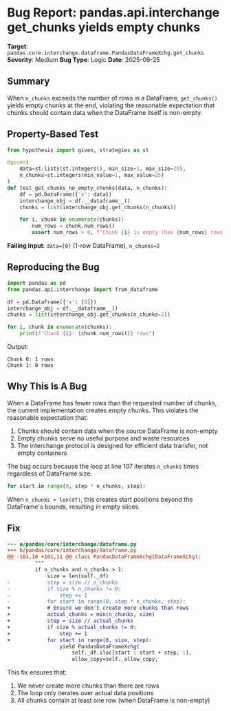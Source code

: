 # Bug Report: pandas.api.interchange get_chunks yields empty chunks

**Target**: `pandas.core.interchange.dataframe.PandasDataFrameXchg.get_chunks`
**Severity**: Medium
**Bug Type**: Logic
**Date**: 2025-09-25

## Summary

When `n_chunks` exceeds the number of rows in a DataFrame, `get_chunks()` yields empty chunks at the end, violating the reasonable expectation that chunks should contain data when the DataFrame itself is non-empty.

## Property-Based Test

```python
from hypothesis import given, strategies as st

@given(
    data=st.lists(st.integers(), min_size=1, max_size=20),
    n_chunks=st.integers(min_value=1, max_value=25)
)
def test_get_chunks_no_empty_chunks(data, n_chunks):
    df = pd.DataFrame({'x': data})
    interchange_obj = df.__dataframe__()
    chunks = list(interchange_obj.get_chunks(n_chunks))

    for i, chunk in enumerate(chunks):
        num_rows = chunk.num_rows()
        assert num_rows > 0, f"Chunk {i} is empty (has {num_rows} rows)"
```

**Failing input**: `data=[0]` (1-row DataFrame), `n_chunks=2`

## Reproducing the Bug

```python
import pandas as pd
from pandas.api.interchange import from_dataframe

df = pd.DataFrame({'x': [0]})
interchange_obj = df.__dataframe__()
chunks = list(interchange_obj.get_chunks(n_chunks=2))

for i, chunk in enumerate(chunks):
    print(f"Chunk {i}: {chunk.num_rows()} rows")
```

Output:
```
Chunk 0: 1 rows
Chunk 1: 0 rows
```

## Why This Is A Bug

When a DataFrame has fewer rows than the requested number of chunks, the current implementation creates empty chunks. This violates the reasonable expectation that:
1. Chunks should contain data when the source DataFrame is non-empty
2. Empty chunks serve no useful purpose and waste resources
3. The interchange protocol is designed for efficient data transfer, not empty containers

The bug occurs because the loop at line 107 iterates `n_chunks` times regardless of DataFrame size:
```python
for start in range(0, step * n_chunks, step):
```

When `n_chunks > len(df)`, this creates start positions beyond the DataFrame's bounds, resulting in empty slices.

## Fix

```diff
--- a/pandas/core/interchange/dataframe.py
+++ b/pandas/core/interchange/dataframe.py
@@ -101,10 +101,11 @@ class PandasDataFrameXchg(DataFrameXchg):
         """
         if n_chunks and n_chunks > 1:
             size = len(self._df)
-            step = size // n_chunks
-            if size % n_chunks != 0:
-                step += 1
-            for start in range(0, step * n_chunks, step):
+            # Ensure we don't create more chunks than rows
+            actual_chunks = min(n_chunks, size)
+            step = size // actual_chunks
+            if size % actual_chunks != 0:
+                step += 1
+            for start in range(0, size, step):
                 yield PandasDataFrameXchg(
                     self._df.iloc[start : start + step, :],
                     allow_copy=self._allow_copy,
```

This fix ensures that:
1. We never create more chunks than there are rows
2. The loop only iterates over actual data positions
3. All chunks contain at least one row (when DataFrame is non-empty)